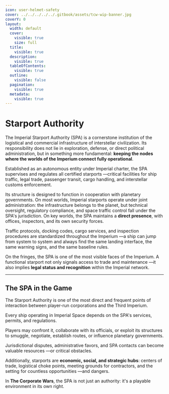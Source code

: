```yaml
---
icon: user-helmet-safety
cover: ../../../../../.gitbook/assets/tcw-wip-banner.jpg
coverY: 0
layout:
  width: default
  cover:
    visible: true
    size: full
  title:
    visible: true
  description:
    visible: true
  tableOfContents:
    visible: true
  outline:
    visible: false
  pagination:
    visible: true
  metadata:
    visible: true
---
```


# Starport Authority

The Imperial Starport Authority (SPA) is a cornerstone institution of the logistical and commercial infrastructure of interstellar civilization. Its responsibility does not lie in exploration, defense, or direct political administration, but in something more fundamental: **keeping the nodes where the worlds of the Imperium connect fully operational**.

Established as an autonomous entity under Imperial charter, the SPA supervises and regulates all certified starports —critical facilities for ship traffic, legal trade, passenger transit, cargo handling, and interstellar customs enforcement.

Its structure is designed to function in cooperation with planetary governments. On most worlds, Imperial starports operate under joint administration: the infrastructure belongs to the planet, but technical oversight, regulatory compliance, and space traffic control fall under the SPA's jurisdiction. On key worlds, the SPA maintains a **direct presence**, with offices, inspectors, and its own security forces.

Traffic protocols, docking codes, cargo services, and inspection procedures are standardized throughout the Imperium —a ship can jump from system to system and always find the same landing interface, the same warning signs, and the same baseline rules.

On the fringes, the SPA is one of the most visible faces of the Imperium. A functional starport not only signals access to trade and maintenance —it also implies **legal status and recognition** within the Imperial network.

***

## The SPA in the Game

The Starport Authority is one of the most direct and frequent points of interaction between player-run corporations and the Third Imperium.

Every ship operating in Imperial Space depends on the SPA's services, permits, and regulations.

Players may confront it, collaborate with its officials, or exploit its structures to smuggle, negotiate, establish routes, or influence planetary governments.

Jurisdictional disputes, administrative favors, and SPA contacts can become valuable resources —or critical obstacles.

Additionally, starports are **economic, social, and strategic hubs**: centers of trade, logistical choke points, meeting grounds for contractors, and the setting for countless opportunities —and dangers.

In **The Corporate Wars**, the SPA is not just an authority: it's a playable environment in its own right.
